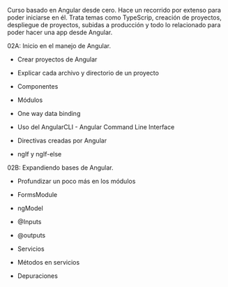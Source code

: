 Curso basado en Angular desde cero. Hace un recorrido por extenso para poder iniciarse en él. Trata temas como TypeScrip, creación de proyectos, despliegue de proyectos, subidas a producción y todo lo relacionado para poder hacer una app desde Angular.

02A: Inicio en el manejo de Angular.

  - Crear proyectos de Angular

  - Explicar cada archivo y directorio de un proyecto

  - Componentes
  
  - Módulos
  
  - One way data binding
  
  - Uso del AngularCLI - Angular Command Line Interface
  
  - Directivas creadas por Angular
  
  - ngIf y ngIf-else

02B: Expandiendo bases de Angular.

  - Profundizar un poco más en los módulos

  - FormsModule
  
  - ngModel
  
  - @Inputs
  
  - @outputs
  
  - Servicios
  
  - Métodos en servicios
  
  - Depuraciones
